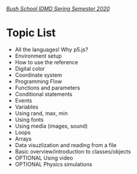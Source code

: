 [_Bush School IDMD Spring Semester 2020_](https://chandrunarayan.github.io/idmd/)

# Topic List
* All the languages! Why p5.js?
* Environment setup
* How to use the reference
* Digital color
* Coordinate system
* Programming Flow
* Functions and parameters
* Conditional statements
* Events
* Variables
* Using rand, max, min
* Using fonts
* Using media (images, sound)
* Loops
* Arrays
* Data visuzlization and reading from a file
* Basic overview/introduction to classes/objects
* OPTIONAL Using video
* OPTIONAL Physics simulations